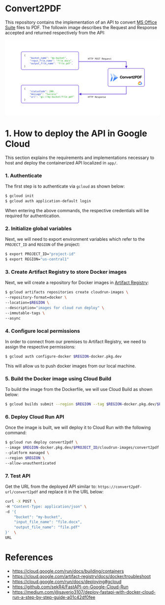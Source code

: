 # Convert2PDF

This repository contains the implementation of an API to convert [MS Office Suite](https://apps.microsoft.com/detail/9mwk7rn11c5z?cid=majornelson) files to PDF. The followin image describes the Request and Response accepted and returned respectively from the API:

![API](img/c2p.jpg)


# 1. How to deploy the API in Google Cloud
This section explains the requirements and implementations necessary to host and deploy the containerized API localized in `app/`.

### 1. Authenticate

The first step is to authenticate via `gcloud` as shown below:

```bash
$ gcloud init
$ gcloud auth application-default login
```

When entering the above commands, the respective credentials will be required for authentication.

### 2. Initialize global variables

Next, we will need to export environment variables which refer to the `PROJECT_ID` and `REGION` of the project:

```bash
$ export PROJECT_ID="project-id" 
$ export REGION="us-central1" 
```

### 3. Create Artifact Registry to store Docker images

Next, we will create a repository for Docker images in [Artifact Registry](https://cloud.google.com/artifact-registry):

```bash
$ gcloud artifacts repositories create cloudrun-images \
--repository-format=docker \
--location=$REGION \
--description="images for cloud run deploy" \
--immutable-tags \
--async
```

### 4. Configure local permissions

In order to connect from our premises to Artifact Registry, we need to assign the respective permissions:

```bash
$ gcloud auth configure-docker $REGION-docker.pkg.dev
```

This will allow us to push docker images from our local machine.

### 5. Build the Docker image using Cloud Build

To build the image from the Dockerfile, we will use Cloud Build as shown below:

```bash
$ gcloud builds submit --region $REGION --tag $REGION-docker.pkg.dev/$PROJECT_ID/cloudrun-images/convert2pdf:latest
```

### 6. Deploy Cloud Run API

Once the image is built, we will deploy it to Cloud Run with the following command:

```bash
$ gcloud run deploy convert2pdf \
--image $REGION-docker.pkg.dev/$PROJECT_ID/cloudrun-images/convert2pdf \
--platform managed \
--region $REGION \
--allow-unauthenticated 
```

### 7. Test API

Get the URL from the deployed API similar to:  `https://convert2pdf-url/convert2pdf` and replace it in the URL below:

```bash
curl -X POST \
-H "Content-Type: application/json" \
-d '{
    "bucket": "my-bucket",
    "input_file_name": "file.docx",
    "output_file_name": "file.pdf" 
}'  \
URL
```

# References
- https://cloud.google.com/run/docs/building/containers
- https://cloud.google.com/artifact-registry/docs/docker/troubleshoot
- https://cloud.google.com/run/docs/deploying#gcloud
- https://github.com/sekR4/FastAPI-on-Google-Cloud-Run
- https://medium.com/@saverio3107/deploy-fastapi-with-docker-cloud-run-a-step-by-step-guide-a01c42df0fee

